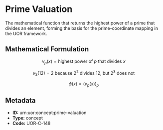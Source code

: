 # Prime Valuation

The mathematical function that returns the highest power of a prime that divides an element, forming the basis for the prime-coordinate mapping in the UOR framework.

## Mathematical Formulation

$$
v_p(x) = \text{highest power of $p$ that divides $x$}
$$

$$
v_2(12) = 2 \text{ because } 2^2 \text{ divides } 12 \text{, but } 2^3 \text{ does not}
$$

$$
\phi(x) = (v_p(x))_p
$$

## Metadata

- **ID:** urn:uor:concept:prime-valuation
- **Type:** concept
- **Code:** UOR-C-148
